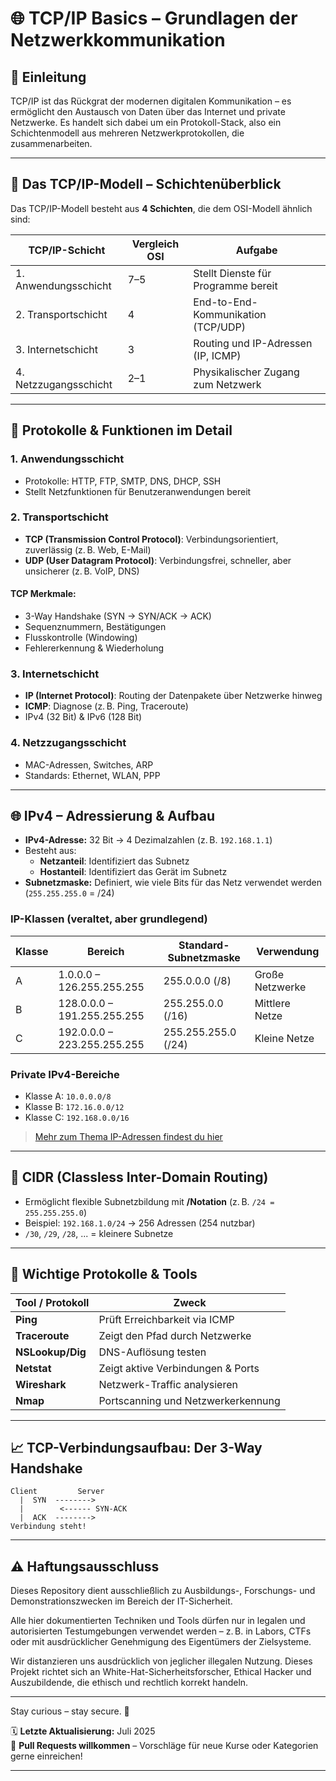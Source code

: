 # 🌐 TCP/IP Basics – Grundlagen der Netzwerkkommunikation

## 📘 Einleitung

TCP/IP ist das Rückgrat der modernen digitalen Kommunikation – es ermöglicht den Austausch von Daten über das Internet und private Netzwerke. Es handelt sich dabei um ein Protokoll-Stack, also ein Schichtenmodell aus mehreren Netzwerkprotokollen, die zusammenarbeiten.

---

## 🧱 Das TCP/IP-Modell – Schichtenüberblick

Das TCP/IP-Modell besteht aus **4 Schichten**, die dem OSI-Modell ähnlich sind:

| TCP/IP-Schicht       | Vergleich OSI | Aufgabe                                      |
|----------------------|---------------|----------------------------------------------|
| 1. Anwendungsschicht | 7–5           | Stellt Dienste für Programme bereit          |
| 2. Transportschicht  | 4             | End-to-End-Kommunikation (TCP/UDP)           |
| 3. Internetschicht   | 3             | Routing und IP-Adressen (IP, ICMP)           |
| 4. Netzzugangsschicht| 2–1           | Physikalischer Zugang zum Netzwerk           |

---

## 🔐 Protokolle & Funktionen im Detail

### 1. Anwendungsschicht
- Protokolle: HTTP, FTP, SMTP, DNS, DHCP, SSH
- Stellt Netzfunktionen für Benutzeranwendungen bereit

### 2. Transportschicht
- **TCP (Transmission Control Protocol)**: Verbindungsorientiert, zuverlässig (z. B. Web, E-Mail)
- **UDP (User Datagram Protocol)**: Verbindungsfrei, schneller, aber unsicherer (z. B. VoIP, DNS)

#### TCP Merkmale:
- 3-Way Handshake (SYN → SYN/ACK → ACK)
- Sequenznummern, Bestätigungen
- Flusskontrolle (Windowing)
- Fehlererkennung & Wiederholung

### 3. Internetschicht
- **IP (Internet Protocol)**: Routing der Datenpakete über Netzwerke hinweg
- **ICMP**: Diagnose (z. B. Ping, Traceroute)
- IPv4 (32 Bit) & IPv6 (128 Bit)

### 4. Netzzugangsschicht
- MAC-Adressen, Switches, ARP
- Standards: Ethernet, WLAN, PPP

---

## 🌐 IPv4 – Adressierung & Aufbau

- **IPv4-Adresse:** 32 Bit → 4 Dezimalzahlen (z. B. `192.168.1.1`)
- Besteht aus:
  - **Netzanteil**: Identifiziert das Subnetz
  - **Hostanteil**: Identifiziert das Gerät im Subnetz
- **Subnetzmaske:** Definiert, wie viele Bits für das Netz verwendet werden (`255.255.255.0` = /24)

### IP-Klassen (veraltet, aber grundlegend)
| Klasse | Bereich           | Standard-Subnetzmaske | Verwendung        |
|--------|-------------------|------------------------|--------------------|
| A      | 1.0.0.0 – 126.255.255.255 | 255.0.0.0 (/8)         | Große Netzwerke     |
| B      | 128.0.0.0 – 191.255.255.255 | 255.255.0.0 (/16)      | Mittlere Netze      |
| C      | 192.0.0.0 – 223.255.255.255 | 255.255.255.0 (/24)    | Kleine Netze        |

### Private IPv4-Bereiche
- Klasse A: `10.0.0.0/8`
- Klasse B: `172.16.0.0/12`
- Klasse C: `192.168.0.0/16`

> [Mehr zum Thema IP-Adressen findest du hier](/02-network-security/ip_adressen_basics.md)
---

## 🧮 CIDR (Classless Inter-Domain Routing)

- Ermöglicht flexible Subnetzbildung mit **/Notation** (z. B. `/24 = 255.255.255.0`)
- Beispiel: `192.168.1.0/24` → 256 Adressen (254 nutzbar)
- `/30`, `/29`, `/28`, ... = kleinere Subnetze

---

## 🔁 Wichtige Protokolle & Tools

| Tool / Protokoll | Zweck                              |
|------------------|-------------------------------------|
| **Ping**         | Prüft Erreichbarkeit via ICMP       |
| **Traceroute**   | Zeigt den Pfad durch Netzwerke      |
| **NSLookup/Dig** | DNS-Auflösung testen                |
| **Netstat**      | Zeigt aktive Verbindungen & Ports   |
| **Wireshark**    | Netzwerk-Traffic analysieren        |
| **Nmap**         | Portscanning und Netzwerkerkennung  |

---

## 📈 TCP-Verbindungsaufbau: Der 3-Way Handshake

```text
Client         Server
  |  SYN  -------->
  |        <------ SYN-ACK
  |  ACK  -------->
Verbindung steht!
```

---

## ⚠️ Haftungsausschluss

Dieses Repository dient ausschließlich zu Ausbildungs-, Forschungs- und Demonstrationszwecken im Bereich der IT-Sicherheit.

Alle hier dokumentierten Techniken und Tools dürfen nur in legalen und autorisierten Testumgebungen verwendet werden – z. B. in Labors, CTFs oder mit ausdrücklicher Genehmigung des Eigentümers der Zielsysteme.

Wir distanzieren uns ausdrücklich von jeglicher illegalen Nutzung.
Dieses Projekt richtet sich an White-Hat-Sicherheitsforscher, Ethical Hacker und Auszubildende, die ethisch und rechtlich korrekt handeln.

--- 

Stay curious – stay secure. 🔐

🗓️ **Letzte Aktualisierung:** Juli 2025  
🤝 **Pull Requests willkommen** – Vorschläge für neue Kurse oder Kategorien gerne einreichen!

---